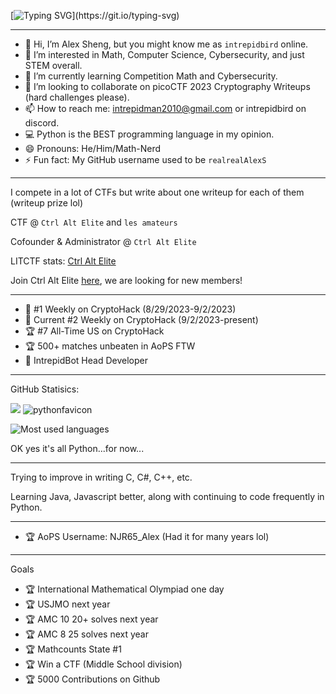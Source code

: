 [![Typing SVG](https://readme-typing-svg.demolab.com/?lines=Hey,+I'm+IntrepidBird!)](https://git.io/typing-svg)

--------------------------------------------------------------------------------------------------------------------------------------------------------------------------------------------------------------------

- 👋 Hi, I’m Alex Sheng, but you might know me as `intrepidbird` online.
- 👀 I’m interested in Math, Computer Science, Cybersecurity, and just STEM overall.
- 🌱 I’m currently learning Competition Math and Cybersecurity.
- 💞️ I’m looking to collaborate on picoCTF 2023 Cryptography Writeups (hard challenges please).
- 📫 How to reach me: intrepidman2010@gmail.com or intrepidbird on discord.
- 💻 Python is the BEST programming language in my opinion.
- 😄 Pronouns: He/Him/Math-Nerd
- ⚡ Fun fact: My GitHub username used to be `realrealAlexS`
--------------------------------------------------------------------------------------------------------------------------------------------------------------------------------------------------------------------
I compete in a lot of CTFs but write about one writeup for each of them (writeup prize lol)

CTF @ `Ctrl Alt Elite` and `les amateurs`

Cofounder & Administrator @ `Ctrl Alt Elite`

LITCTF stats: [Ctrl Alt Elite](https://lit.lhsmathcs.org/ctfprofile?tn=ctrl%20alt%20elite)

Join Ctrl Alt Elite [here](https://discord.gg/CCPGsQvA), we are looking for new members!

--------------------------------------------------------------------------------------------------------------------------------------------------------------------------------------------------------------------

- 🚩 #1 Weekly on CryptoHack (8/29/2023-9/2/2023)
- 🚩 Current #2 Weekly on CryptoHack (9/2/2023-present)
- 🏆 #7 All-Time US on CryptoHack
- 🏆 500+ matches unbeaten in AoPS FTW
- 🤖 IntrepidBot Head Developer

--------------------------------------------------------------------------------------------------------------------------------------------------------------------------------------------------------------------

GitHub Statisics:

![](https://komarev.com/ghpvc/?username=realrealAlexS) ![pythonfavicon](https://github.com/realrealAlexS/realrealAlexS/assets/140008493/546e186c-f5b0-4e57-b812-82182626142e)

![Most used languages](https://github-readme-stats.vercel.app/api/top-langs?username=realrealAlexS&theme=merko) 

OK yes it's all Python...for now...

--------------------------------------------------------------------------------------------------------------------------------------------------------------------------------------------------------------------

Trying to improve in writing C, C#, C++, etc.

Learning Java, Javascript better, along with continuing to code frequently in Python.

--------------------------------------------------------------------------------------------------------------------------------------------------------------------------------------------------------------------

- 🏆 AoPS Username: NJR65_Alex
(Had it for many years lol)

--------------------------------------------------------------------------------------------------------------------------------------------------------------------------------------------------------------------

Goals

- 🏆 International Mathematical Olympiad one day
- 🏆 USJMO next year
- 🏆 AMC 10 20+ solves next year
- 🏆 AMC 8 25 solves next year
- 🏆 Mathcounts State #1
- 🏆 Win a CTF (Middle School division)
- 🏆 5000 Contributions on Github

<!---
realrealAlexS/realrealAlexS is a ✨ special ✨ repository because its `README.md` (this file) appears on your GitHub profile.
You can click the Preview link to take a look at your changes.
--->
